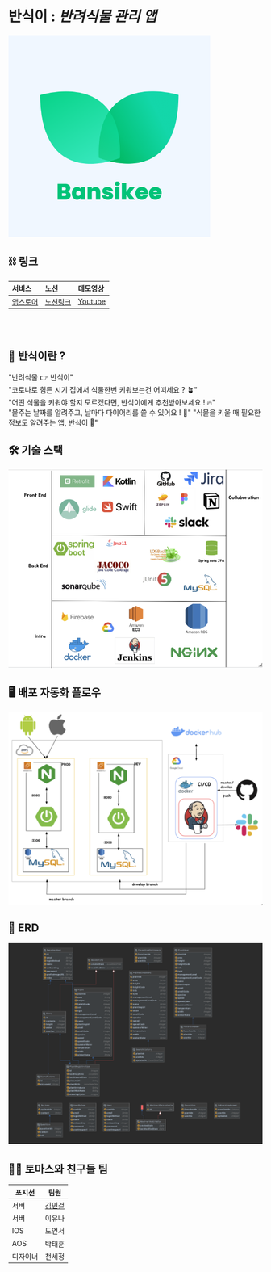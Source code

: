 # 반식이 : _반려식물 관리 앱_
![로고](img/logo.png)

## ⛓ 링크
|서비스|노션|데모영상|
|:---|:---|:---|
|[앱스토어](https://play.google.com/store/apps/details?id=com.tomasandfriends.bansikee)|[노션링크](https://www.notion.so/6a15fe6f5f37405d9b930ef9b1b3840a?v=d0d942426e0b426585b4216e3ef48395)|[Youtube](https://www.youtube.com/watch?v=_dU9z03kyFg)|

<br>
<br>

## 🌱 반식이란 ?
 "반려식물 👉 반식이"  
 "코로나로 힘든 시기 집에서 식물한번 키워보는건 어떠세요 ? 🪴"  
 "어떤 식물을 키워야 할지 모르겠다면, 반식이에게 추천받아보세요 ! 🔥"  
 "물주는 날짜를 알려주고, 날마다 다이어리를 쓸 수 있어요 ! 📆"
 "식물을 키울 때 필요한 정보도 알려주는 앱, 반식이 🎁"
 
 
## 🛠 기술 스택
![stack](img/stack.png)

## 🖥 배포 자동화 플로우
![flow](img/flow.png)

## 📀 ERD
![erd](img/erd.png)

## 🧑‍💻 토마스와 친구들 팀
|포지션|팀원|
|---|---|
|서버|[김민걸](https://github.com/cmg1411/)|
|서버|이유나|
|IOS|도연서|
|AOS|박태훈|
|디자이너|천세정|